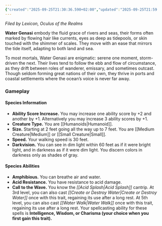 ```yaml
---
{"created":"2025-09-25T21:30:36.590+02:00","updated":"2025-09-25T21:59:40.000+02:00","cssclasses":null,"tags":null,"dg-publish":true,"permalink":"/02-species-and-cultures/plane-touched/genasi/water-genasi/","dgPassFrontmatter":true}
---
```


_Filed by Lexicon, Oculus of the Realms_

**Water Genasi** embody the fluid grace of rivers and seas, their forms often marked by flowing hair like currents, eyes as deep as tidepools, or skin touched with the shimmer of scales. They move with an ease that mirrors the tide itself, adapting to both land and sea.

To most mortals, Water Genasi are enigmatic: serene one moment, storm-driven the next. Their lives tend to follow the ebb and flow of circumstance, as they drift between roles of wanderer, emissary, and sometimes outcast. Though seldom forming great nations of their own, they thrive in ports and coastal settlements where the ocean’s voice is never far away.
### Gameplay
#### Species Information
- **Ability Score Increase.** You may increase one ability score by +2 and another by +1. Alternatively you may increase 3 ability scores by +1.
- **Creature Type.** You are [[Humanoids\|Humanoid]].
- **Size.** Starting at 2 feet going all the way up to 7 feet. You are [[Medium Creature\|Medium]] or [[Small Creature\|Small]].
- **Speed.** Your walking speed is 30 feet.
- **Darkvision.** You can see in dim light within 60 feet as if it were bright light, and in darkness as if it were dim light. You discern colors in darkness only as shades of gray.

#### Species Abilities
- **Amphibious.** You can breathe air and water.
- **Acid Resistance.** You have resistance to acid damage.
- **Call to the Wave.** You know the _[[Acid Splash\|Acid Splash]]_ cantrip. At 3rd level, you can also cast _[[Create or Destroy Water\|Create or Destroy Water]]_ once with this trait, regaining its use after a long rest. At 5th level, you can also cast _[[Water Walk\|Water Walk]]_ once with this trait, regaining its use after a long rest. Your spellcasting ability for these spells is **Intelligence, Wisdom, or Charisma (your choice when you first gain this trait).**